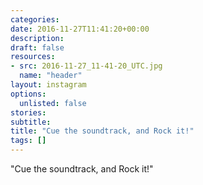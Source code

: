 ```yaml
---
categories:
date: 2016-11-27T11:41:20+00:00
description:
draft: false
resources:
- src: 2016-11-27_11-41-20_UTC.jpg
  name: "header"
layout: instagram
options:
  unlisted: false
stories:
subtitle:
title: "Cue the soundtrack, and Rock it!"
tags: []
---
```


"Cue the soundtrack, and Rock it!"
